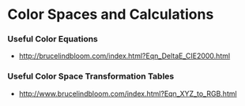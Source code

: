 # Color Spaces and Calculations
### Useful Color Equations
- http://brucelindbloom.com/index.html?Eqn_DeltaE_CIE2000.html
### Useful Color Space Transformation Tables
- http://www.brucelindbloom.com/index.html?Eqn_XYZ_to_RGB.html
